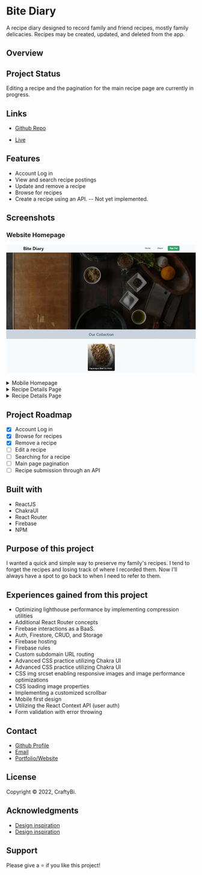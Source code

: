 # Bite Diary

A recipe diary designed to record family and friend recipes, mostly family delicacies. Recipes may be created, updated, and deleted from the app.

## Overview

## Project Status

Editing a recipe and the pagination for the main recipe page are currently in progress.

## Links

- [Github Repo](https://github.com/PomPoko-lab/bite-diary 'Bite Diary Repo')

- [Live](https://www.pompoko.io 'Live View')

## Features

- Account Log in
- View and search recipe postings
- Update and remove a recipe
- Browse for recipes
- Create a recipe using an API. -- Not yet implemented.

## Screenshots

### Website Homepage

![Website Homepage Image](./github/Homepage.webp)

<details>
  <summary>Mobile Homepage</summary>
  <img src="./github/mobileHomepage.webp">
</details>

<details>
  <summary>Recipe Details Page</summary>
  <img src="./github/RecipeItemDetails.webp">
</details>

<details>
  <summary>Recipe Details Page</summary>
  <img src="./github/mobileaddingredient.webp">
</details>

## Project Roadmap

- [x] Account Log in
- [x] Browse for recipes
- [x] Remove a recipe
- [ ] Edit a recipe
- [ ] Searching for a recipe
- [ ] Main page pagination
- [ ] Recipe submission through an API

## Built with

- ReactJS
- ChakraUI
- React Router
- Firebase
- NPM

## Purpose of this project

I wanted a quick and simple way to preserve my family's recipes. I tend to forget the recipes and losing track of where I recorded them. Now I'll always have a spot to go back to when I need to refer to them.

## Experiences gained from this project

- Optimizing lighthouse performance by implementing compression utilities
- Additional React Router concepts
- Firebase interactions as a BaaS.
- Auth, Firestore, CRUD, and Storage
- Firebase hosting
- Firebase rules
- Custom subdomain URL routing
- Advanced CSS practice utilizing Chakra UI
- Advanced CSS practice utilizing Chakra UI
- CSS img srcset enabling responsive images and image performance optimizations
- CSS loading image properties
- Implementing a customized scrollbar
- Mobile first design
- Utilizing the React Context API (user auth)
- Form validation with error throwing

## Contact

- [Github Profile](https://github.com/PomPoko-lab 'PomPoko-lab')
- [Email](mailto:hello@pompoko.io 'My Email')
- [Portfolio/Website](https://pompoko.io/ 'Portfolio')

## License

Copyright &copy; 2022, CraftyBi.

## Acknowledgments

- [Design inspiration](https://www.behance.net/gallery/35747197/Resipi%28New-Recipe-website%29 'Resipi inspiration')
- [Design inspiration](https://www.behance.net/gallery/106014453/Aroma-Recipe-Web-App 'Aroma inspiration')

## Support

Please give a ⭐️ if you like this project!
